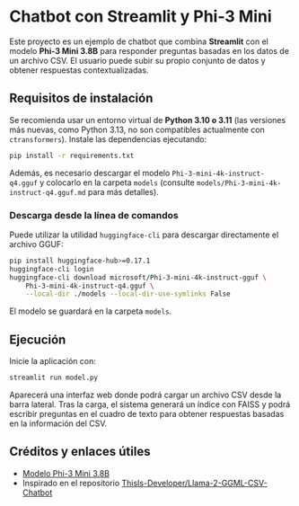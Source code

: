 # Chatbot con Streamlit y Phi-3 Mini

Este proyecto es un ejemplo de chatbot que combina **Streamlit** con el modelo **Phi-3 Mini 3.8B** para responder preguntas basadas en los datos de un archivo CSV. El usuario puede subir su propio conjunto de datos y obtener respuestas contextualizadas.

## Requisitos de instalación

Se recomienda usar un entorno virtual de **Python 3.10 o 3.11** (las versiones más nuevas,
como Python 3.13, no son compatibles actualmente con `ctransformers`).
Instale las dependencias ejecutando:

```bash
pip install -r requirements.txt
```

Además, es necesario descargar el modelo `Phi-3-mini-4k-instruct-q4.gguf` y colocarlo en la carpeta `models` (consulte `models/Phi-3-mini-4k-instruct-q4.gguf.md` para más detalles).

### Descarga desde la línea de comandos

Puede utilizar la utilidad `huggingface-cli` para descargar directamente el archivo GGUF:

```bash
pip install huggingface-hub>=0.17.1
huggingface-cli login
huggingface-cli download microsoft/Phi-3-mini-4k-instruct-gguf \
    Phi-3-mini-4k-instruct-q4.gguf \
    --local-dir ./models --local-dir-use-symlinks False
```

El modelo se guardará en la carpeta `models`.

## Ejecución

Inicie la aplicación con:

```bash
streamlit run model.py
```

Aparecerá una interfaz web donde podrá cargar un archivo CSV desde la barra lateral. Tras la carga, el sistema generará un índice con FAISS y podrá escribir preguntas en el cuadro de texto para obtener respuestas basadas en la información del CSV.

## Créditos y enlaces útiles

- [Modelo Phi-3 Mini 3.8B](https://huggingface.co/microsoft/Phi-3-mini-4k-instruct-GGUF)
- Inspirado en el repositorio [ThisIs-Developer/Llama-2-GGML-CSV-Chatbot](https://github.com/ThisIs-Developer/Llama-2-GGML-CSV-Chatbot)
